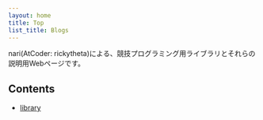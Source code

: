 ```yaml
---
layout: home
title: Top
list_title: Blogs
---
```


nari(AtCoder: rickytheta)による、競技プログラミング用ライブラリとそれらの説明用Webページです。

## Contents

* [library](/library)
